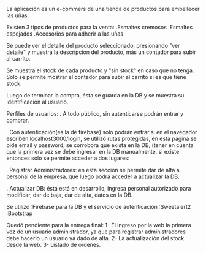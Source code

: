 La aplicación es un e-commers de una tienda de productos para embellecer las uñas.

Existen 3 tipos de productos para la venta:
.Esmaltes cremosos
.Esmaltes espejados
.Accesorios para adherir a las uñas

Se puede ver el detalle del producto seleccionado, presionando "ver detalle" y muestra la descripción del producto, más un contador para subir al carrito.

Se muestra el stock de cada producto y "sin stock" en caso que no tenga. 
Solo se permite mostrar el contador para subir al carrito si es que tiene stock.

Luego de terminar la compra, ésta se guarda en la DB y se muestra su identificación al usuario.

Perfiles de usuarios:
. A todo público, sin autenticarse podrán entrar y comprar.

. Con autenticación(es la de firebase) solo podrán entrar si en el navegador escriben localhost3000/login, se utilizó rutas protegidas, en esta página se pide email y password, se corrobora que exista en la DB, (tener en cuenta que la primera vez se debe ingresar en la DB manualmente, si existe entonces solo se permite acceder a dos lugares:

  . Registrar Administradores: en esta sección se permite dar de alta a personal de la empresa, que luego podrá acceder a actualizar la DB.

  . Actualizar DB: ésta está en desarrollo, ingresa personal autorizado para modificar, dar de baja, dar de alta, datos en la DB. 

Se utilizó :Firebase para la DB y el servicio de autenticación
           :Sweetalert2
           :Bootstrap

Quedó pendiente para la entrega final:
1- El ingreso por la web la primera vez de un usuario administrador, ya que para registrar administradores debe hacerlo un usuario ya dado de alta.
2- La actualización del stock desde la web.
3- Listado de órdenes.